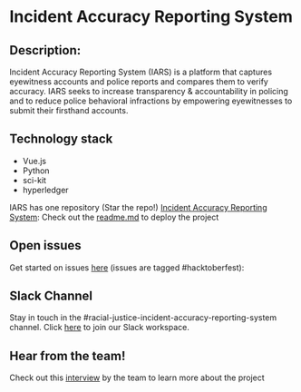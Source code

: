 # Incident Accuracy Reporting System

## Description: 

Incident Accuracy Reporting System (IARS) is a platform that captures eyewitness accounts and police reports and compares them to verify accuracy. IARS seeks to increase transparency & accountability in policing and to reduce police behavioral infractions by empowering eyewitnesses to submit their firsthand accounts.

## Technology stack

- Vue.js
- Python
- sci-kit
- hyperledger

IARS has one repository (Star the repo!)
[Incident Accuracy Reporting System](https://github.com/Call-for-Code-for-Racial-Justice/Incident-Accuracy-Reporting-System): Check out the [readme.md](https://github.com/Call-for-Code-for-Racial-Justice/Incident-Accuracy-Reporting-System#readme) to deploy the project

## Open issues

Get started on issues [here](https://github.com/Call-for-Code-for-Racial-Justice/Incident-Accuracy-Reporting-System/issues?q=is%3Aopen+is%3Aissue+label%3Ahacktoberfest) (issues are tagged #hacktoberfest):

## Slack Channel

Stay in touch in the #racial-justice-incident-accuracy-reporting-system channel. Click [here](../getting_started/README.md?id=join-our-slack-channel) to join our Slack workspace.

## Hear from the team!

Check out this [interview](https://www.youtube.com/watch?v=ipSV-ZNo-fQ&t=108s) by the team to learn more about the project
